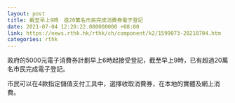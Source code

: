 ```yaml
---
layout: post
title: 截至早上9時　逾20萬名市民完成消費券電子登記
date: 2021-07-04 12:20:22.000000000 +08:00
link: https://news.rthk.hk/rthk/ch/component/k2/1599073-20210704.htm
categories: rthk
---
```


政府的5000元電子消費券計劃早上6時起接受登記，截至早上9時，已有超過20萬名市民完成電子登記。

市民可以在4款指定儲值支付工具中，選擇收取消費券，在本地的實體及網上消費。
